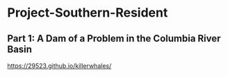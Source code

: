 # Project-Southern-Resident
## Part 1: A Dam of a Problem in the Columbia River Basin
https://29523.github.io/killerwhales/
